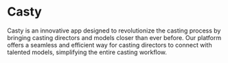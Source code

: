 # Casty
Casty is an innovative app designed to revolutionize the casting process by bringing casting directors and models closer than ever before. Our platform offers a seamless and efficient way for casting directors to connect with talented models, simplifying the entire casting workflow.
